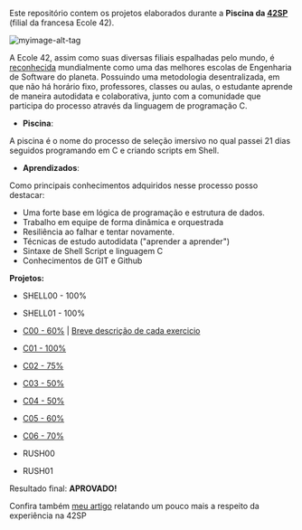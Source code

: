 Este repositório contem os projetos elaborados durante a **Piscina da [42SP](https://www.42sp.org.br/)** (filial da francesa Ecole 42).


![myimage-alt-tag](https://media-exp1.licdn.com/dms/image/C4D16AQFS_p1Vs1a4gw/profile-displaybackgroundimage-shrink_350_1400/0/1620075364105?e=1626912000&v=beta&t=7wuU9KeayBIsp17xeFiC3pgaBKYxKz7O40KsoYFbTRE)

A Ecole 42, assim como suas diversas filiais espalhadas pelo mundo, é [reconhecida](https://en.wikipedia.org/wiki/42_(school)) mundialmente como uma das melhores escolas de Engenharia de Software do planeta.
Possuindo uma metodologia desentralizada, em que não há horário fixo, professores, classes ou aulas, o estudante aprende de maneira autodidata e colaborativa,
junto com a comunidade que participa do processo através da linguagem de programação C.

 - **Piscina**:
 
A piscina é o nome do processo de seleção imersivo no qual passei 21 dias seguidos programando em C e criando scripts em Shell.

 - **Aprendizados**:
 
Como principais conhecimentos adquiridos nesse processo posso destacar:

 - Uma forte base em lógica de programação e estrutura de dados.
 - Trabalho em equipe de forma dinâmica e orquestrada
 - Resiliência ao falhar e tentar novamente.
 - Técnicas de estudo autodidata ("aprender a aprender")
 - Sintaxe de Shell Script e linguagem C
 - Conhecimentos de GIT e Github
 
 **Projetos:** 
 - SHELL00 - 100%
 - SHELL01 - 100%

 - [C00 - 60%](42sp_projects/C00/) | [Breve descrição de cada exercicio](42sp_projects/C00/readmeC00.md)
 - [C01 - 100%](42sp_projects/C01/)
 - [C02 - 75%](42sp_projects/C02/)
 - [C03 - 50%](42sp_projects/C03/)
 - [C04 - 50%](42sp_projects/C04/)
 - [C05 - 60%](42sp_projects/C05/)
 - [C06 - 70%](42sp_projects/C06/)
 - RUSH00
 - RUSH01

Resultado final: **APROVADO!**

Confira também [meu artigo](https://www.linkedin.com/pulse/o-que-20-dias-em-uma-das-melhores-escolas-de-software-pedro-moreira/?trackingId=DI8HeFoUSaafAqkXbKaC9Q%3D%3D) relatando um pouco mais a respeito da experiência na 42SP
